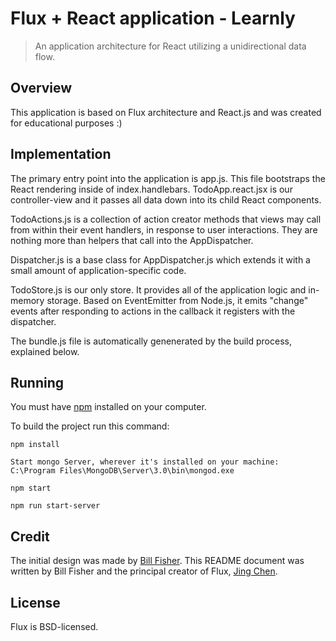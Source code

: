 # Flux + React application - Learnly

> An application architecture for React utilizing a unidirectional data flow.

## Overview

This application is based on Flux architecture and React.js and was created for educational purposes :)
 
## Implementation


The primary entry point into the application is app.js.  This file bootstraps the React rendering inside of index.handlebars.  TodoApp.react.jsx is our controller-view and it passes all data down into its child React components.

TodoActions.js is a collection of action creator methods that views may call from within their event handlers, in response to user interactions.  They are nothing more than helpers that call into the AppDispatcher.

Dispatcher.js is a base class for AppDispatcher.js which extends it with a small amount of application-specific code.

TodoStore.js is our only store.  It provides all of the application logic and in-memory storage.  Based on EventEmitter from Node.js, it emits "change" events after responding to actions in the callback it registers with the dispatcher.

The bundle.js file is automatically genenerated by the build process, explained below.


## Running

You must have [npm](https://www.npmjs.org/) installed on your computer.

To build the project run this command:

    npm install

    Start mongo Server, wherever it's installed on your machine:  C:\Program Files\MongoDB\Server\3.0\bin\mongod.exe

    npm start

    npm run start-server

## Credit

The initial design was made by [Bill Fisher](https://www.facebook.com/bill.fisher.771).  This README document was written by Bill Fisher and the principal creator of Flux, [Jing Chen](https://www.facebook.com/jing).


## License
Flux is BSD-licensed.
